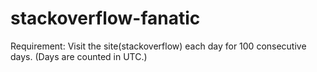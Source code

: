 # stackoverflow-fanatic
Requirement: Visit the site(stackoverflow) each day for 100 consecutive days. (Days are counted in UTC.)
